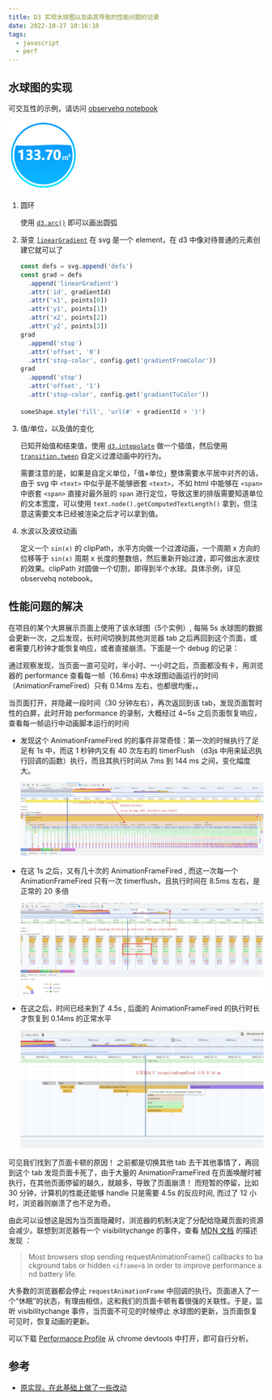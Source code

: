 ```yaml
---
title: D3 实现水球图以及由其导致的性能问题的记录
date: 2022-10-27 10:16:10
tags:
  - javascript
  - perf
---
```


## 水球图的实现

可交互性的示例，请访问 [observehq notebook](https://observablehq.com/d/70713e198a9a835b)

![liquidfill gif](../../assets/images/liquidfill.gif)

1. 圆环

   使用 [`d3.arc()`](https://github.com/d3/d3-shape/blob/v3.1.0/README.md#arc) 即可以画出圆弧

2. 渐变
   [`linearGradient`](https://developer.mozilla.org/en-US/docs/Web/SVG/Tutorial/Gradients) 在 svg 是一个 element，在 d3 中像对待普通的元素创建它就可以了

   ```js
   const defs = svg.append('defs')
   const grad = defs
     .append('linearGradient')
     .attr('id', gradientId)
     .attr('x1', points[0])
     .attr('y1', points[1])
     .attr('x2', points[2])
     .attr('y2', points[3])
   grad
     .append('stop')
     .attr('offset', '0')
     .attr('stop-color', config.get('gradientFromColor'))
   grad
     .append('stop')
     .attr('offset', '1')
     .attr('stop-color', config.get('gradientToColor'))

   someShape.style('fill', 'url(#' + gradientId + ')')
   ```

3. 值/单位，以及值的变化

   已知开始值和结束值，使用 [`d3.intepolate`](https://github.com/d3/d3-interpolate/blob/v3.0.1/README.md#interpolate) 做一个插值，然后使用 [`transition.tween`](https://github.com/d3/d3-transition/blob/v3.0.0/README.md#transition_tween) 自定义过渡动画中的行为。

   需要注意的是，如果是自定义单位，「值+单位」整体需要水平居中对齐的话，由于 svg 中 `<text>` 中似乎是不能够嵌套 `<text>`，不如 html 中能够在 `<span>` 中嵌套 `<span>` 直接对最外层的 `span` 进行定位，导致这里的排版需要知道单位的文本宽度，可以使用 `text.node().getComputedTextLength()` 拿到，但注意这需要文本已经被渲染之后才可以拿到值。

4. 水波以及波纹动画

   定义一个 `sin(x)` 的 clipPath，水平方向做一个过渡动画，一个周期 x 方向的位移等于 `sin(x)` 周期 x 长度的整数倍，然后重新开始过渡，即可做出水波纹的效果。clipPath 对圆做一个切割，即得到半个水球。具体示例，详见 observehq notebook。

## 性能问题的解决

在项目的某个大屏展示页面上使用了该水球图（5个实例）, 每隔 5s 水球图的数据会更新一次，之后发现，长时间切换到其他浏览器 tab 之后再回到这个页面，或者需要几秒钟才能恢复响应，或者直接崩溃。下面是一个 debug 的记录：

通过观察发现，当页面一直可见时，半小时、一小时之后，页面都没有卡，用浏览器的 performance 查看每一帧（16.6ms) 中水球图动画运行的时间（AnimationFrameFired）只有 0.14ms 左右，也都很均衡，。

当页面打开，并隐藏一段时间（30 分钟左右），再次返回到该 tab，发现页面暂时性的白屏，此时开始 performance 的录制，大概经过 4~5s 之后页面恢复响应，查看每一帧运行中动画脚本运行的时间

- 发现这个 AnimationFrameFired 的的事件非常奇怪：第一次的时候执行了足足有 1s 中，而这 1 秒钟内又有 40 次左右的 timerFlush （d3js 中用来延迟执行回调的函数）执行，而且其执行时间从 7ms 到 144 ms 之间，变化幅度大。

  ![第1段](../../assets/images/profiles/profile-1.jpg)

- 在这 1s 之后，又有几十次的 AnimationFrameFired , 而这一次每一个 AnimationFrameFired 只有一次 timerflush，且执行时间在 8.5ms 左右，是正常的 20 多倍

  ![第2段](../../assets/images/profiles/profile-2.jpg)

- 在这之后，时间已经来到了 4.5s , 后面的 AnimationFrameFired 的执行时长才恢复到 0.14ms 的正常水平

  ![第3段](../../assets/images/profiles/profile-3.jpg)

可见我们找到了页面卡顿的原因！ 之前都是切换其他 tab 去干其他事情了，再回到这个 tab 发现页面卡死了，由于大量的 AnimationFrameFired 在页面唤醒时被执行，在其他页面停留的越久，就越多，导致了页面崩溃！ 而短暂的停留，比如 30 分钟，计算机的性能还能够 handle 只是需要 4.5s 的反应时间, 而过了 12 小时，浏览器则崩溃了也不足为奇。

由此可以设想这是因为当页面隐藏时，浏览器的机制决定了分配给隐藏页面的资源会减少。联想到浏览器有一个 visibilitychange 的事件，查看 [MDN 文档](https://developer.mozilla.org/en-US/docs/Web/API/Page_Visibility_API) 的描述发现 ：

> Most browsers stop sending requestAnimationFrame() callbacks to background tabs or hidden `<iframe>`s in order to improve performance and battery life.

大多数的浏览器都会停止 `requestAnimationFrame` 中回调的执行。页面进入了一个“休眠”的状态，有理由相信，这和我们的页面卡顿有着很强的关联性。于是，监听 visibilitychange 事件，当页面不可见的时候停止 水球图的更新，当页面恢复可见时，恢复动画的更新。

可以下载 [Performance Profile](https://1drv.ms/u/s!AtFTEJuykQUMr3uv8TncSfv_MJiH?e=vbOj9Q) 从 chrome devtools 中打开，即可自行分析。

## 参考

- [原实现，在此基础上做了一些改动](https://github.com/ugomeda/d3-liquid-fill-gauge/blob/master/liquidFillGauge.js)
